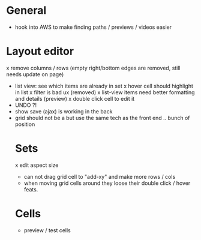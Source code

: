 
General
=================

- hook into AWS to make finding paths / previews / videos easier


Layout editor
==================

x remove columns / rows
  (empty right/bottom edges are removed, still needs update on page)
- list view: see which items are already in set
x hover cell should highlight in list
x filter is bad ux
  (removed)
x list-view items need better formatting and details (preview)
x double click cell to edit it
- UNDO ?!
- show save (ajax) is working in the back
- grid should not be a <table> but use the same tech as the front end .. bunch of position


Sets
==================

x edit aspect size
- can not drag grid cell to "add-xy" and make more rows / cols
- when moving grid cells around they loose their double click / hover feats.


Cells
==================
- preview / test cells
